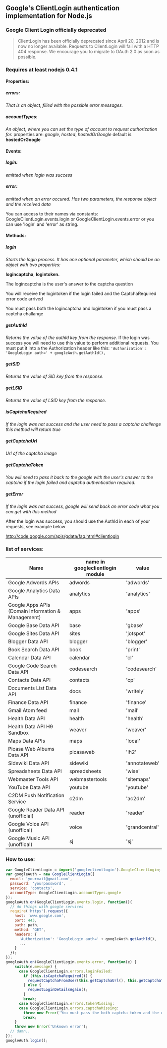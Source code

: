 ## Google's ClientLogin authentication implementation for Node.js

### Google Client Login officially deprecated

> ClientLogin has been officially deprecated since April 20, 2012 and is now no longer available. Requests to ClientLogin will fail with a HTTP 404 response. We encourage you to migrate to OAuth 2.0 as soon as possible.

### Requires at least nodejs 0.4.1

#### Properties:
##### errors:
_That is an object, filled with the possible error messages._
##### accountTypes:
_An object, where you can set the type of account to request authorization for._
properties are: _google_, _hosted_, _hostedOrGoogle_ default is __hostedOrGoogle__

#### Events:
##### login:
_emitted when login was success_
##### error:
_emitted when an error occured. Has two parameters, the response object and the received data_

You can access to their names via constants: GoogleClientLogin.events.login or
GoogleClientLogin.events.error or you can use 'login' and 'error' as string.

#### Methods:
##### login
_Starts the login process. It has one optional parameter, which should be an object with two properties:_

__logincaptcha__, __logintoken.__

The logincaptcha is the user's answer to the captcha question

You will receive the logintoken if the login failed and the CaptchaRequired error code arrived

You must pass both the logincaptcha and logintoken if you must pass a captcha challange

##### getAuthId
_Returns the value of the authId key from the response._ If the login was success you will need to use this value to perform additional requests. You must put it into a the Authorization header like this:
  ```'Authorization': 'GoogleLogin auth=' + googleAuth.getAuthId(),```

##### getSID
_Returns the value of SID key from the response._

##### getLSID
_Returns the value of LSID key from the response._

##### isCaptchaRequired
_If the login was not success and the user need to pass a captcha challenge this method will return true_

##### getCaptchaUrl
_Url of the captcha image_

##### getCaptchaToken
_You will need to pass it back to the google with the user's answer to the captcha if the login failed and captcha authentication required._

##### getError
_If the login was not success, google will send back an error code what you can get with this method_


After the login was success, you should use the AuthId in each of your requests, see example below

http://code.google.com/apis/gdata/faq.html#clientlogin

### list of services:

Name                                               |name in googleclientlogin module |value
---------------------------------------------------|---------------------------------|---------------
Google Adwords APIs                                |adwords                          |'adwords'
Google Analytics Data APIs                         |analytics                        |'analytics'
Google Apps APIs (Domain Information & Management) |apps                             |'apps'
Google Base Data API                               |base                             |'gbase'
Google Sites Data API                              |sites                            |'jotspot'
Blogger Data API                                   |blogger                          |'blogger'
Book Search Data API                               |book                             |'print'
Calendar Data API                                  |calendar                         |'cl'
Google Code Search Data API                        |codesearch                       |'codesearch'
Contacts Data API                                  |contacts                         |'cp'
Documents List Data API                            |docs                             |'writely'
Finance Data API                                   |finance                          |'finance'
Gmail Atom feed                                    |mail                             |'mail'
Health Data API                                    |health                           |'health'
Health Data API H9 Sandbox                         |weaver                           |'weaver'
Maps Data APIs                                     |maps                             |'local'
Picasa Web Albums Data API                         |picasaweb                        |'lh2'
Sidewiki Data API                                  |sidewiki                         |'annotateweb'
Spreadsheets Data API                              |spreadsheets                     |'wise'
Webmaster Tools API                                |webmastertools                   |'sitemaps'
YouTube Data API                                   |youtube                          |'youtube'
C2DM Push Notification Service                     |c2dm                             |'ac2dm'
Google Reader Data API (unofficial)                |reader                           |'reader'
Google Voice API (unoffical)                       |voice                            |'grandcentral'
Google Music API (unoffical)                       |sj                               |'sj'


### How to use:

```javascript
var GoogleClientLogin = import('googleclientlogin').GoogleClientLogin;
var googleAuth = new GoogleClientLogin({
  email: 'yourmail@gmail.com',
  password: 'yourpassword',
  service: 'contacts',
  accountType: GoogleClientLogin.accountTypes.google
});
googleAuth.on(GoogleClientLogin.events.login, function(){
  // do things with google services
  require('https').request({
    host: 'www.google.com',
    port: 443,
    path: path,
    method: 'GET',
    headers: {
      'Authorization': 'GoogleLogin auth=' + googleAuth.getAuthId(),
      ...
    }
  });
});
googleAuth.on(GoogleClientLogin.events.error, function(e) {
    switch(e.message) {
      case GoogleClientLogin.errors.loginFailed:
        if (this.isCaptchaRequired()) {
          requestCaptchaFromUser(this.getCaptchaUrl(), this.getCaptchaToken());
        } else {
          requestLoginDetailsAgain();
        }
        break;
      case GoogleClientLogin.errors.tokenMissing:
      case GoogleClientLogin.errors.captchaMissing:
        throw new Error('You must pass the both captcha token and the captcha')
        break;
    }
    throw new Error('Unknown error');
  // damn..
});
googleAuth.login();
```
